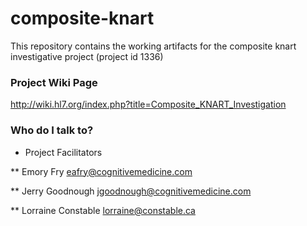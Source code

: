 # composite-knart
This repository contains the working artifacts for the composite knart investigative project (project id 1336)

### Project Wiki Page ###

http://wiki.hl7.org/index.php?title=Composite_KNART_Investigation

### Who do I talk to? ###

* Project Facilitators

** Emory Fry  eafry@cognitivemedicine.com

** Jerry Goodnough jgoodnough@cognitivemedicine.com

** Lorraine Constable lorraine@constable.ca

